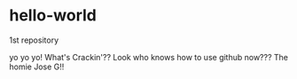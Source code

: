 # hello-world
1st repository




yo yo yo! What's Crackin'??
Look who knows how to use github now???
The homie Jose G!!
